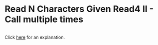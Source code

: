 # Read N Characters Given Read4 II - Call multiple times 

~~~java

~~~

Click [here](Explanation.md) for an explanation.

